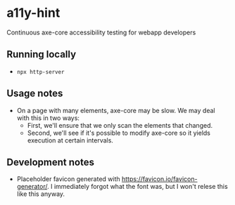 # a11y-hint

Continuous axe-core accessibility testing for webapp developers

## Running locally

* `npx http-server`

## Usage notes

* On a page with many elements, axe-core may be slow. We may deal with this in two ways:
  * First, we'll ensure that we only scan the elements that changed.
  * Second, we'll see if it's possible to modify axe-core so it yields execution at certain intervals.

## Development notes

* Placeholder favicon generated with https://favicon.io/favicon-generator/. I immediately forgot what the font was, but I won't relese this like this anyway.
